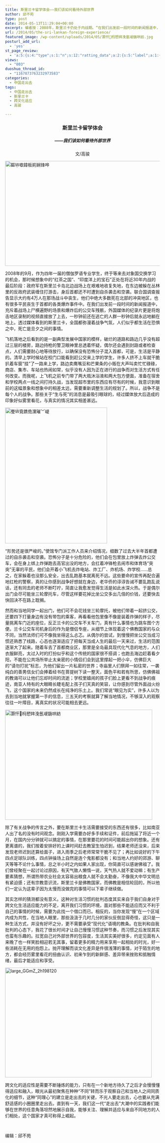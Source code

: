 ```yaml
---
title: 斯里兰卡留学体会——我们该如何看待外部世界
author: 邱不苑
type: post
date: 2014-05-13T11:29:04+00:00
excerpt: 编者按：2008年，斯里兰卡仍处于内战期。“在我们出发前一段时间的新闻报道中，充斥着战场上尸横遍野的场景和爆炸后的公交车残骸，外国媒体的纪录片更是将炮击地区录制的视频直接放了上去，一秒钟前还在逃亡的人群一秒钟后就永远地躺在地上。”然而，亲身实地抵达后，高骏看到的斯里兰卡，似乎依旧平静……
url: /2014/05/the-sri-lankan-foreign-experience/
featured_image: /wp-content/uploads/2014/05/灏忓杩愬姩浼氬叆鍦哄紡.jpg
posturl_add_url:
  - 'yes'
st_page_review:
  - 'a:5:{s:4:"type";s:1:"n";s:12:"ratting_data";a:2:{s:5:"label";a:1:{i:0;s:0:"";}s:5:"score";a:1:{i:0;s:1:"0";}}s:7:"postion";s:2:"tl";s:5:"title";s:0:"";s:11:"score_label";s:0:"";}'
views:
  - "803"
duoshuo_thread_id:
  - "1167873763232973583"
categories:
  - 中国走出去
tags:
  - 中国走出去
  - 斯里兰卡
  - 跨文化适应
  - 高骏

---
```

<h3 style="text-align: center;">
  <strong>斯里兰卡留学体会</strong>
</h3>

<h5 style="text-align: center;">
  ——我们该如何看待外部世界
</h5>

<p style="text-align: center;">
  文/高骏
</p>

<img class="alignnone" src="http://pic.yupoo.com/chenluaihr_v/DKHJU9zD/CLJ8s.jpg" alt="鏂噷鍏板崱娴锋哗" width="516" height="342" /> 

2008年的9月，作为四年一届的僧伽罗语专业学生，终于等来去对象国交换学习的机会，那时候想象中的“红茶之国”、“印度洋上的宝石”正处在将近30年内战的最后阶段：政府军在斯里兰卡岛北边战场上在艰难地收复失地，在东边被躲在丛林里的反政府武装缠住打游击，身后首都还不时遭到自杀袭击和空袭。联合国调查报告显示大约有4万人在那场战斗中丧生，他们中绝大多数死在北部的冲突地区，也有很多平民丧生于首都的各类爆炸事件中。在我们出发前一段时间的新闻报道中，充斥着战场上尸横遍野的场景和爆炸后的公交车残骸，外国媒体的纪录片更是将炮击地区录制的视频直接放了上去，一秒钟前还在逃亡的人群一秒钟后就永远地躺在地上。透过媒体看到的斯里兰卡，全国都弥漫着战争气氛，人们似乎都生活在恐惧之中，死亡是旦夕之间的事情。

飞机落地之后看到的是一副典型发展中国家的模样，破烂的道路和路边几乎没有超过三层的楼房，路边持枪的警卫眼神里总透着怀疑，偶尔还会遇到封路或者检查点，人们需要耐心地等待放行，以确保没有恐怖分子混入首都，可是，生活是平静的。清早上学时候站在校门口能看到赶公交来上学的学生，许多人挤不上车就干脆扒着车窗“挂”了一路来上学，路边卖鹰嘴豆和芒果条的小贩在大声叫卖忙忙碌碌，商店、集市、车站也热闹如常，似乎没有人因为正在进行的战争而对生活方式有任何改变。而我呢，上飞机之前专门带了两大瓶沐浴液和两大包方便面，准备在宿舍和学校两点一线之间打持久战，当发现超市里的东西应有尽有的时候，我意识到眼前的这幅景象和想象中的相差太远，需要重新调整生活的规划了。所以，战争不是每个人的战争。那些关于“生与死”的消息是最吸引眼球的，经过媒体放大后造成的印象好似雾里看花，与真实的情况其实相差甚远。

<img class="alignnone" src="http://pic.yupoo.com/chenluaihr_v/DKHJVliy/1351P.jpg" alt="璺竟鎸佹灙璀﹀崼" width="332" height="443" /> 

“形势还是很严峻的。”使馆专门派工作人员来介绍情况，细数了过去大半年首都遭过的自杀袭击和空袭。恐怖分子是十分危险的，他们会在包里放上炸弹去炸公交车，会在身上绑上炸弹跑去高官出没的地方，会扛着冲锋枪去闹市和体育场“突突”无辜的平民，他们会开着小飞机去炸电站、炸工厂、炸机场、炸学校……总之，在家躲着也没那么安全，出去乱跑基本就离死不远。这些要命的宣传再配合遍地扛枪的警察，真的让你感到战争好想就在身边，老华侨的谆谆告诫不要乱跑乱说话，还有同去的老师不断叮咛，简直让我愈发觉得生活是如此水深火热。于是偶尔出门会尽可能坐三轮摩托车，尽管这样要花掉比坐公交多出几倍的价钱，还要快去快回决不在路上耽搁。

然而和当地同学一起出门，他们可不会花钱坐三轮摩托，被他们带着一起挤公交，还要四下打量身边有没有带包的乘客，再看看他包里像不像是装着炸弹的样子，尽量挑离车门近的座位，反正兰卡的公交车不关车门，真有什么事情也为跳车图个方便。兰卡公交车司机身后的作为是僧侣专座，从细节上体现着这个佛教国家的与众不同，当然法师们可不像我坐得这么忐忑。从偶尔的尝试，到慢慢把坐公交当成习惯还熟悉了线路，心态也逐渐适应了把每天当成人生的最后一天来过，生活的范围逐渐大了起来。随着车去了首都商业区，那里是全岛最具现代化气息的地方，人们衣服鲜亮，太过入时的打扮似乎和这个传统的国家很不搭调；也跑去海边赶着看夕阳，不能在公共场所举止太亲密的小情侣们会到这里撑起一把小伞，仿佛巨大的“请勿打扰”标志，为他们留出一片私密的世界；寺庙里人们祭拜一如往常，一袭纯白的善男信女们会捧着经书在菩提树下读一整天，面色平和若有所思，仿佛佛祖的教诲可以让他们忘却时间的流逝；学校里嬉闹的孩子们脸上更看不到战争的痕迹，南亚人特有的大眼睛长睫毛配上孩子们天真的笑容，让你感到尽管外面战火纷飞，这个国家的未来仍然成长在纯净的乐土上。我们常说“眼见为实”，许多人以为去到当地就掌握第一手的信息，三五天的考察就算了解当地情况，不够深入的观察往往一叶障目，离真实的状况可能相去更远。

<img class="alignnone" src="http://pic.yupoo.com/chenluaihr_v/DKHJSbSC/HBII.jpg" alt="灏忓杩愬姩浼氬叆鍦哄紡" width="479" height="359" /> 

除了有关战争的传言之外，要在斯里兰卡生活需要接受的东西还有很多，比如南亚人出了名的没有时间观念。刚刚入学需要办好多手续和证件，前后拖延了将近一个月，在国内分分钟就可以搞定的事情，在那里要花的时间可能超出你的想象。还有更离谱的，我们按着安排好的上课时间赶去教室生怕迟到，结果老师还没来，后来发现老师迟到还算给面子，进入雨季之后老师常常干脆不见了；再比如说好的下午四点足球队训练，四点钟操场上自然是连个鬼影都没有；和当地人约好的郊游、聊天等等不论什么事情，总之半小时之内如果人家出现，你简直可以感谢佛祖了。我们曾经聚在一起讨论过原因，有天气致人懒惰一说，天气热人就不爱动嘛；有生产要素猜想，所谓热带农业社会太容易出粮食人就不会太勤奋，不像我大中华文明总有紧迫感；还有宗教意识流，斯里兰卡是佛教国家，而佛教是相信轮回的，所以他们一定认为这辈子因为太慢而没做完的事情可以下辈子继续做。

其实怎样的猜测都没有意义。这种对生活习惯的批判态度其实来自于我们自身对于跨文化生活适应能力的不足，离开我们习惯的环境，面对那些不能适应而又不利于自己的事情的时候，需要为此找一个借口而已。相反的，当你发现“慢”在一个区域内成为共性，在当地人眼里，那些汲汲于几时几分的家伙反倒显得奇怪，这只是一种生活方式，并没有好坏之分，更不需要承受“现代化”语境的教条。在批判和自我批判的心态下，我花了很长时间才让自己慢慢习惯这种节奏，而习惯之后发现其实也蛮有乐趣的。拉宽自己对外部世界的包容度，生活其实美好很多，约定见面有人来晚了也一样笑脸相迎若无其事，留着更多的精力用来享用一起相处的时光，好一些消耗在无用的抱怨上。抛开理解而谈文化差异是件很浅薄的事情，对于陌生的地方，都会经历雾里看花的扭曲认识、初来乍到的新鲜感、差异带来挫败和抵触情绪，最后才能适应和享受。

<img class="alignnone" src="http://pic.yupoo.com/chenluaihr_v/DKHJRMjD/14R71j.jpg" alt="large_GGmZ_2h198120" width="477" height="358" /> 

跨文化的适应性是需要不断锤炼的能力，只有在一个新地方待久了之后才会慢慢懂得适应和融入，眼光从最初聚焦在种种“不同”转而乐于观察自己和当地人之间同质化的细节，这种“同理心”的建立是走出去的关键，不光人要走出去，心也要从充满舒适感的小圈圈里走出去。直到有一天，我们这一代“走出去”大潮中的实践者们能够在世界的任意角落坦然地展示自我，能够关注、理解并适应与来自不同地方的人们相处，这个国家才真可称得上崛起。

&nbsp;

编辑：邱不苑

&nbsp;